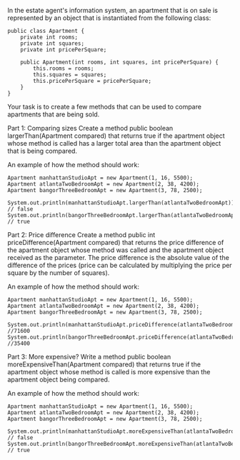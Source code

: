 In the estate agent's information system, an apartment that is on sale is represented by an object that is instantiated from the following class:

    public class Apartment {
        private int rooms;
        private int squares;
        private int pricePerSquare;

        public Apartment(int rooms, int squares, int pricePerSquare) {
            this.rooms = rooms;
            this.squares = squares;
            this.pricePerSquare = pricePerSquare;
        }
    }

Your task is to create a few methods that can be used to compare apartments that are being sold.

Part 1: Comparing sizes
Create a method public boolean largerThan(Apartment compared) that returns true if the apartment object whose method is called has a larger total area than the apartment object that is being compared.

An example of how the method should work:

    Apartment manhattanStudioApt = new Apartment(1, 16, 5500);
    Apartment atlantaTwoBedroomApt = new Apartment(2, 38, 4200);
    Apartment bangorThreeBedroomApt = new Apartment(3, 78, 2500);

    System.out.println(manhattanStudioApt.largerThan(atlantaTwoBedroomApt));       // false
    System.out.println(bangorThreeBedroomApt.largerThan(atlantaTwoBedroomApt));  // true

Part 2: Price difference
Create a method public int priceDifference(Apartment compared) that returns the price difference of the apartment object whose method was called and the apartment object received as the parameter. The price difference is the absolute value of the difference of the prices (price can be calculated by multiplying the price per square by the number of squares).

An example of how the method should work:

    Apartment manhattanStudioApt = new Apartment(1, 16, 5500);
    Apartment atlantaTwoBedroomApt = new Apartment(2, 38, 4200);
    Apartment bangorThreeBedroomApt = new Apartment(3, 78, 2500);

    System.out.println(manhattanStudioApt.priceDifference(atlantaTwoBedroomApt));  //71600
    System.out.println(bangorThreeBedroomApt.priceDifference(atlantaTwoBedroomApt));   //35400

Part 3: More expensive?
Write a method public boolean moreExpensiveThan(Apartment compared) that returns true if the apartment object whose method is called is more expensive than the apartment object being compared.

An example of how the method should work:

    Apartment manhattanStudioApt = new Apartment(1, 16, 5500);
    Apartment atlantaTwoBedroomApt = new Apartment(2, 38, 4200);
    Apartment bangorThreeBedroomApt = new Apartment(3, 78, 2500);

    System.out.println(manhattanStudioApt.moreExpensiveThan(atlantaTwoBedroomApt));  // false
    System.out.println(bangorThreeBedroomApt.moreExpensiveThan(atlantaTwoBedroomApt));   // true